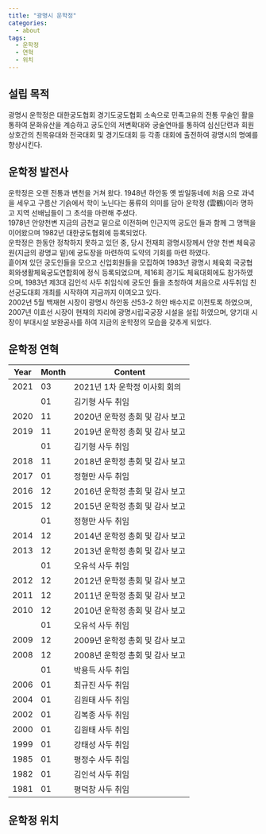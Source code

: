 ```yaml
---
title: "광명시 운학정"
categories:
  - about
tags:
  - 운학정
  - 연혁
  - 위치
---
```


## 설립 목적
광명시 운학정은 대한궁도협회 경기도궁도협회 소속으로 민족고유의 전통 무술인 활을 통하여 문화유산을 계승하고 궁도인의 저변확대와 궁술연마를 통하여 심신단련과 회원 상호간의 친목유대와 전국대회 및 경기도대회 등 각종 대회에 출전하여 광명시의 명예를 향상시킨다.

## 운학정 발전사
운학정은 오랜 전통과 변천을 거쳐 왔다. 1948년 하안동 옛 밤일동네에 처음 으로 과녁을 세우고 구름산 기슭에서 학이 노닌다는 풍류의 의미를 담아 운학정 (雲鶴)이라 명하고 지역 선배님들이 그 초석을 마련해 주셨다.   
1978년 안양천변 지금의 금천교 밑으로 이전하며 인근지역 궁도인 들과 함께 그 명맥을 이어왔으며 1982년 대한궁도협회에 등록되었다.   
운학정은 한동안 정착하지 못하고 있던 중, 당시 전재희 광명시장께서 안양 천변 체육공원(지금의 광명교 밑)에 궁도장을 마련하여 도약의 기회를 마련 하였다.   
흩어져 있던 궁도인들을 모으고 신입회원들을 모집하여 1983년 광명시 체육회 국궁협회와생활체육궁도연합회에 정식 등록되었으며, 제16회 경기도 체육대회에도 참가하였으며, 1983년 제3대 김인석 사두 취임식에 궁도인 들을 초청하여 처음으로 사두취임 친선궁도대회 개최를 시작하여 지금까지 이여오고 있다.   
2002년 5월 백재현 시장이 광명시 하안동 산53-2 하안 배수지로 이전토록 하였으며, 2007년 이효선 시장이 현재의 자리에 광명시립국궁장 시설을 설립 하였으며, 양기대 시장이 부대시설 보완공사를 하여 지금의 운학정의 모습을 갖추게 되었다.   

## 운학정 연혁   

| Year | Month | Content                         |
| ---- | ----- | -----                           |
| 2021 | 03    | 2021년 1차 운학정 이사회 회의     |
|      | 01    | 김기형 사두 취임                 |
| 2020 | 11    | 2020년 운학정 총회 및 감사 보고   |
| 2019 | 11    | 2019년 운학정 총회 및 감사 보고   |
|      | 01    | 김기형 사두 취임                 |
| 2018 | 11    | 2018년 운학정 총회 및 감사 보고   |
| 2017 | 01    | 정형만 사두 취임                 |
| 2016 | 12    | 2016년 운학정 총회 및 감사 보고   |
| 2015 | 12    | 2015년 운학정 총회 및 감사 보고   |
|      | 01    | 정형만 사두 취임                 |
| 2014 | 12    | 2014년 운학정 총회 및 감사 보고   |
| 2013 | 12    | 2013년 운학정 총회 및 감사 보고   |
|      | 01    | 오유석 사두 취임                 |
| 2012 | 12    | 2012년 운학정 총회 및 감사 보고   |
| 2011 | 12    | 2011년 운학정 총회 및 감사 보고   |
| 2010 | 12    | 2010년 운학정 총회 및 감사 보고   |
|      | 01    | 오유석 사두 취임                 |
| 2009 | 12    | 2009년 운학정 총회 및 감사 보고   |
| 2008 | 12    | 2008년 운학정 총회 및 감사 보고   |
|      | 01    | 박용득 사두 취임                 |
| 2006 | 01    | 최규진 사두 취임                 |
| 2004 | 01    | 김원태 사두 취임                 |
| 2002 | 01    | 김복종 사두 취임                 |
| 2000 | 01    | 김원태 사두 취임                 |
| 1999 | 01    | 강태성 사두 취임                 |
| 1985 | 01    | 평정수 사두 취임                 |
| 1982 | 01    | 김인석 사두 취임                 |
| 1981 | 01    | 평덕창 사두 취임                 |

## 운학정 위치
<!-- * 카카오맵 - 지도퍼가기 -->
<!-- 1. 지도 노드 -->
<div id="daumRoughmapContainer1619237575497" class="root_daum_roughmap root_daum_roughmap_landing"></div>

<!--
	2. 설치 스크립트
	* 지도 퍼가기 서비스를 2개 이상 넣을 경우, 설치 스크립트는 하나만 삽입합니다.
-->
<script charset="UTF-8" class="daum_roughmap_loader_script" src="https://ssl.daumcdn.net/dmaps/map_js_init/roughmapLoader.js"></script>

<!-- 3. 실행 스크립트 -->
<script charset="UTF-8">
	new daum.roughmap.Lander({
		"timestamp" : "1619237575497",
		"key" : "25hpn",
		"mapWidth" : "640",
		"mapHeight" : "360"
	}).render();
</script>
